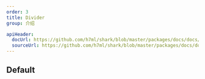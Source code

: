 ```yaml
---
order: 3
title: Divider
group: 介绍

apiHeader:
  docUrl: https://github.com/h7ml/shark/blob/master/packages/docs/docs/components/Divider.md
  sourceUrl: https://github.com/h7ml/shark/blob/master/packages/docs/docs/components/demos/Divider.tsx
---
```


## Default

<code src="./demos/Divider.tsx" nopadding></code>
